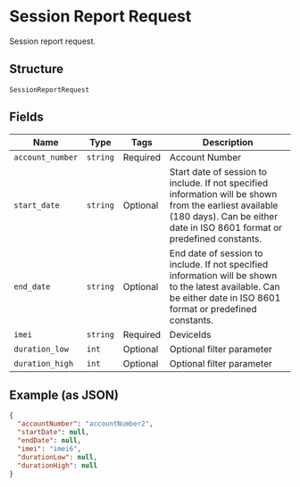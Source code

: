 
# Session Report Request

Session report request.

## Structure

`SessionReportRequest`

## Fields

| Name | Type | Tags | Description |
|  --- | --- | --- | --- |
| `account_number` | `string` | Required | Account Number |
| `start_date` | `string` | Optional | Start date of session to include. If not specified  information will be shown from the earliest available (180 days). Can be either date in ISO 8601 format or predefined constants. |
| `end_date` | `string` | Optional | End date of session to include. If not specified  information will be shown to the latest available. Can be either date in ISO 8601 format or predefined constants. |
| `imei` | `string` | Required | DeviceIds |
| `duration_low` | `int` | Optional | Optional filter parameter |
| `duration_high` | `int` | Optional | Optional filter parameter |

## Example (as JSON)

```json
{
  "accountNumber": "accountNumber2",
  "startDate": null,
  "endDate": null,
  "imei": "imei6",
  "durationLow": null,
  "durationHigh": null
}
```

